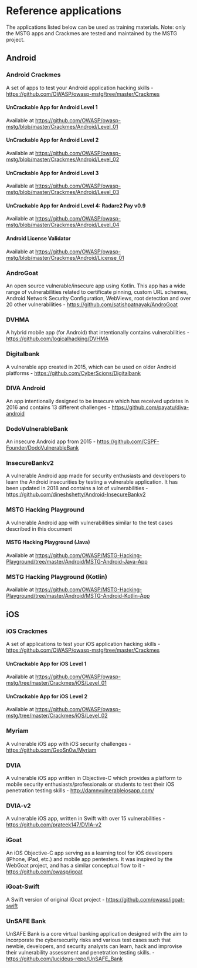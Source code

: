 # Reference applications

The applications listed below can be used as training materials. Note: only the MSTG apps and Crackmes are tested and maintained by the MSTG project.

## Android

### Android Crackmes

A set of apps to test your Android application hacking skills - <https://github.com/OWASP/owasp-mstg/tree/master/Crackmes>

#### UnCrackable App for Android Level 1

Available at <https://github.com/OWASP/owasp-mstg/blob/master/Crackmes/Android/Level_01>

#### UnCrackable App for Android Level 2

Available at <https://github.com/OWASP/owasp-mstg/blob/master/Crackmes/Android/Level_02>

#### UnCrackable App for Android Level 3

Available at <https://github.com/OWASP/owasp-mstg/blob/master/Crackmes/Android/Level_03>

#### UnCrackable App for Android Level 4: Radare2 Pay v0.9

Available at <https://github.com/OWASP/owasp-mstg/blob/master/Crackmes/Android/Level_04>

#### Android License Validator

Available at <https://github.com/OWASP/owasp-mstg/blob/master/Crackmes/Android/License_01>


### AndroGoat

An open source vulnerable/insecure app using Kotlin. This app has a wide range of vulnerabilities related to certificate pinning, custom URL schemes, Android Network Security Configuration, WebViews, root detection and over 20 other vulnerabilities - <https://github.com/satishpatnayak/AndroGoat>

### DVHMA

A hybrid mobile app (for Android) that intentionally contains vulnerabilities - <https://github.com/logicalhacking/DVHMA>

### Digitalbank

A vulnerable app created in 2015, which can be used on older Android platforms - <https://github.com/CyberScions/Digitalbank>

### DIVA Android

An app intentionally designed to be insecure which has received updates in 2016 and contains 13 different challenges - <https://github.com/payatu/diva-android>

### DodoVulnerableBank

An insecure Android app from 2015 - <https://github.com/CSPF-Founder/DodoVulnerableBank>

### InsecureBankv2

A vulnerable Android app made for security enthusiasts and developers to learn the Android insecurities by testing a vulnerable application. It has been updated in 2018 and contains a lot of vulnerabilities - <https://github.com/dineshshetty/Android-InsecureBankv2>

### MSTG Hacking Playground

A vulnerable Android app with vulnerabilities similar to the test cases described in this document

#### MSTG Hacking Playground (Java)

Available at <https://github.com/OWASP/MSTG-Hacking-Playground/tree/master/Android/MSTG-Android-Java-App>

### MSTG Hacking Playground (Kotlin)

Available at <https://github.com/OWASP/MSTG-Hacking-Playground/tree/master/Android/MSTG-Android-Kotlin-App>

## iOS

### iOS Crackmes

A set of applications to test your iOS application hacking skills - <https://github.com/OWASP/owasp-mstg/tree/master/Crackmes>

#### UnCrackable App for iOS Level 1

Available at <https://github.com/OWASP/owasp-mstg/tree/master/Crackmes/iOS/Level_01>

#### UnCrackable App for iOS Level 2

Available at  <https://github.com/OWASP/owasp-mstg/tree/master/Crackmes/iOS/Level_02>

### Myriam

A vulnerable iOS app with iOS security challenges - <https://github.com/GeoSn0w/Myriam>

### DVIA

A vulnerable iOS app written in Objective-C which provides a platform to mobile security enthusiasts/professionals or students to test their iOS penetration testing skills - <http://damnvulnerableiosapp.com/>

### DVIA-v2

A vulnerable iOS app, written in Swift with over 15 vulnerabilities - <https://github.com/prateek147/DVIA-v2>

### iGoat

An iOS Objective-C app serving as a learning tool for iOS developers (iPhone, iPad, etc.) and mobile app pentesters. It was inspired by the WebGoat project, and has a similar conceptual flow to it - <https://github.com/owasp/igoat>

### iGoat-Swift

A Swift version of original iGoat project - <https://github.com/owasp/igoat-swift>

### UnSAFE Bank

UnSAFE Bank is a core virtual banking application designed with the aim to incorporate the cybersecurity risks and various test cases such that newbie, developers, and security analysts can learn, hack and improvise their vulnerability assessment and penetration testing skills. - <https://github.com/lucideus-repo/UnSAFE_Bank>
